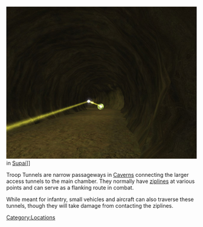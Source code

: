 ![](images/TroopTunnel.jpg "fig:TroopTunnel.jpg") in
[Supai](Supai.md "wikilink")\]\]

Troop Tunnels are narrow passageways in [Caverns](Cavern.md "wikilink")
connecting the larger access tunnels to the main chamber. They normally
have [ziplines](zipline.md "wikilink") at various points and can serve as a
flanking route in combat.

While meant for infantry, small vehicles and aircraft can also traverse
these tunnels, though they will take damage from contacting the
ziplines.

[Category:Locations](Category:Locations.md "wikilink")
